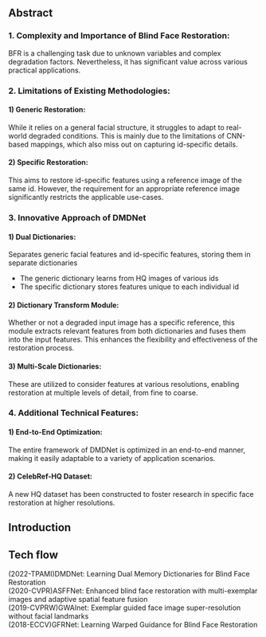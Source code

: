 ## Abstract
### 1. Complexity and Importance of Blind Face Restoration:
BFR is a challenging task due to unknown variables and complex degradation factors. Nevertheless, it has significant value across various practical applications.

### 2. Limitations of Existing Methodologies:

#### 1) Generic Restoration:  
While it relies on a general facial structure, it struggles to adapt to real-world degraded conditions. This is mainly due to the limitations of CNN-based mappings, which also miss out on capturing id-specific details.

#### 2) Specific Restoration:  
This aims to restore id-specific features using a reference image of the same id. However, the requirement for an appropriate reference image significantly restricts the applicable use-cases.

### 3. Innovative Approach of DMDNet
#### 1) Dual Dictionaries: 
Separates generic facial features and id-specific features, storing them in separate dictionaries  
- The generic dictionary learns from HQ images of various ids   
- The specific dictionary stores features unique to each individual id  

#### 2) Dictionary Transform Module:  
Whether or not a degraded input image has a specific reference, this module extracts relevant features from both dictionaries and fuses them into the input features. This enhances the flexibility and effectiveness of the restoration process.

#### 3) Multi-Scale Dictionaries:  
These are utilized to consider features at various resolutions, enabling restoration at multiple levels of detail, from fine to coarse.

### 4. Additional Technical Features:  
#### 1) End-to-End Optimization: 
The entire framework of DMDNet is optimized in an end-to-end manner, making it easily adaptable to a variety of application scenarios.

#### 2) CelebRef-HQ Dataset:  
A new HQ dataset has been constructed to foster research in specific face restoration at higher resolutions.  

## Introduction

## Tech flow
(2022-TPAMI)DMDNet: Learning Dual Memory Dictionaries for Blind Face Restoration  
(2020-CVPR)ASFFNet: Enhanced blind face restoration with multi-exemplar images and adaptive spatial feature fusion  
(2019-CVPRW)GWAInet: Exemplar guided face image super-resolution without facial landmarks  
(2018-ECCV)GFRNet: Learning Warped Guidance for Blind Face Restoration  
